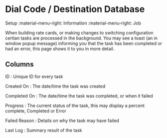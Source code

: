 # Dial Code / Destination Database
Setup :material-menu-right: Information :material-menu-right: Job

When building rate cards, or making changes to switching configuration certian tasks are processed in the background.
You may see a toast (an in window popup message) informing you that the task has been completed or had an error, this page shows it to you in more detail.

## Columns

ID
:   Unique ID for every task

Created On
:   The date/time the task was created

Completed On
:   The date/time the task was completed, or when it failed

Progress
:   The current status of the task, this may display a percent complete, Completed or Error

Failed Reason
:   Details on why the task may have failed

Last Log
:   Summary result of the task
